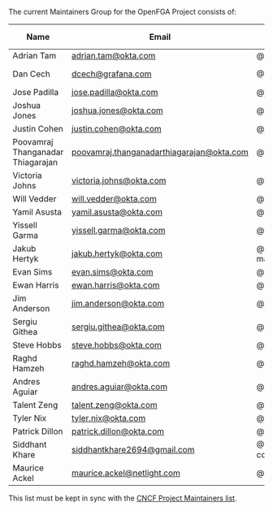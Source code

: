 The current Maintainers Group for the OpenFGA Project consists of:

| Name                             | Email                                      | Github           | Organization |	Repositories/Areas of Expertise | Added/Renewed On |
| ---------------------------------|--------------------------------------------|------------------|--------------|---------------------------------|------------|
| Adrian Tam                       | <adrian.tam@okta.com>                      | @adriantam       | Okta         | openfga                         | 2025-02-07 |  
| Dan Cech                         | <dcech@grafana.com>                        | @DanCech         | Grafana Labs | openfga                         | 2025-02-07 | 
| Jose Padilla                     | <jose.padilla@okta.com>                    | @jpadilla        | Okta         | openfga                         | 2025-02-07 |  
| Joshua Jones                     | <joshua.jones@okta.com>                    | @senojj          | Okta         | openfga                         | 2025-02-07 |   
| Justin Cohen                     | <justin.cohen@okta.com>                    | @justincoh       | Okta         | openfga                         | 2025-02-07 |  
| Poovamraj Thanganadar Thiagarajan| <poovamraj.thanganadarthiagarajan@okta.com>| @poovamraj       | Okta         | openfga                         | 2025-02-07 |  
| Victoria Johns                   | <victoria.johns@okta.com>                  | @vic-dev         | Okta         | openfga                         | 2025-02-07 |  
| Will Vedder                      | <will.vedder@okta.com>                     | @willvedd        | Okta         | openfga                         | 2025-02-07 |  
| Yamil Asusta                     | <yamil.asusta@okta.com>                    | @elbuo8          | Okta         | openfga                         | 2025-02-07 |  
| Yissell Garma                    | <yissell.garma@okta.com>                   | @yissellokta     | Okta         | openfga                         | 2025-02-07 |  
| Jakub Hertyk                     | <jakub.hertyk@okta.com>                    | @curfew-marathon | Okta         | sdks, cli                       | 2025-02-07 |  
| Evan Sims                        | <evan.sims@okta.com>                       | @evansims        | Okta         | sdks                            | 2025-02-07 |  
| Ewan Harris                      | <ewan.harris@okta.com>                     | @ewanharris      | Okta         | openfga, cli, sdks              | 2025-02-07 |  
| Jim Anderson                     | <jim.anderson@okta.com>                    | @jimmyjames      | Okta         | sdks                            | 2025-02-07 |  
| Sergiu Githea                    | <sergiu.githea@okta.com>                   | @sergiught       | Okta         | cli                             | 2025-02-07 |  
| Steve Hobbs                      | <steve.hobbs@okta.com>                     | @stevehobbsdev   | Okta         | cli                             | 2025-02-07 | 
| Raghd Hamzeh                     | <raghd.hamzeh@okta.com>                    | @rhamzeh         | Okta         | openfga, sdks, cli, community   | 2025-02-07 |  
| Andres Aguiar                    | <andres.aguiar@okta.com>                   | @aaguiarz        | Okta         | openfga.dev, community          | 2025-02-07 |  
| Talent Zeng                      | <talent.zeng@okta.com>                     | @ttrzeng         | Okta         | openfga.dev                     | 2025-02-07 |  
| Tyler Nix                        | <tyler.nix@okta.com>                       | @tylernix        | Okta         | openfga.dev                     | 2025-02-07 |  
| Patrick Dillon                   | <patrick.dillon@okta.com>                  | @pdillon         | Okta         | openfga.dev                     | 2025-02-07 |   
| Siddhant Khare                   | <siddhantkhare2694@gmail.com>              | @Siddhant-K-code | Independent  | cli, sdks                       | 2025-03-27 |   
| Maurice Ackel                    | <maurice.ackel@netlight.com>               | @mauriceackel    | Netlight     | terraform provider              | 2025-06-04 |   

This list must be kept in sync with the [CNCF Project Maintainers list](https://github.com/cncf/foundation/blob/main/project-maintainers.csv).
